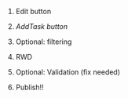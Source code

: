 1. Edit button
2. _AddTask button_
3. Optional: filtering
4. RWD
5. Optional: Validation (fix needed)

6. Publish!!

